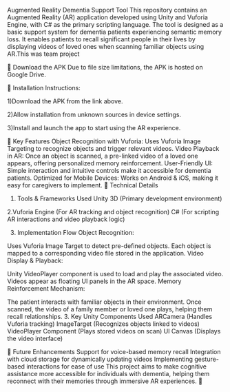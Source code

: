 Augmented Reality Dementia Support Tool
This repository contains an Augmented Reality (AR) application developed using Unity and Vuforia Engine, with C# as the primary scripting language. The tool is designed as a basic support system for dementia patients experiencing semantic memory loss. It enables patients to recall significant people in their lives by displaying videos of loved ones when scanning familiar objects using AR.This was team project


🔹 Download the APK
Due to file size limitations, the APK is hosted on Google Drive.

🔹 Installation Instructions:

1)Download the APK from the link above.

2)Allow installation from unknown sources in device settings.

3)Install and launch the app to start using the AR experience.

🔹 Key Features
Object Recognition with Vuforia: Uses Vuforia Image Targeting to recognize objects and trigger relevant videos.
Video Playback in AR: Once an object is scanned, a pre-linked video of a loved one appears, offering personalized memory reinforcement.
User-Friendly UI: Simple interaction and intuitive controls make it accessible for dementia patients.
Optimized for Mobile Devices: Works on Android & iOS, making it easy for caregivers to implement.
🔹 Technical Details
1. Tools & Frameworks Used
Unity 3D (Primary development environment)

2.Vuforia Engine (For AR tracking and object recognition)
C# (For scripting AR interactions and video playback logic)

3. Implementation Flow
Object Recognition:

Uses Vuforia Image Target to detect pre-defined objects.
Each object is mapped to a corresponding video file stored in the application.
Video Display & Playback:

Unity VideoPlayer component is used to load and play the associated video.
Videos appear as floating UI panels in the AR space.
Memory Reinforcement Mechanism:

The patient interacts with familiar objects in their environment.
Once scanned, the video of a family member or loved one plays, helping them recall relationships.
3. Key Unity Components Used
ARCamera (Handles Vuforia tracking)
ImageTarget (Recognizes objects linked to videos)
VideoPlayer Component (Plays stored videos on scan)
UI Canvas (Displays the video interface)

🔹 Future Enhancements
Support for voice-based memory recall
Integration with cloud storage for dynamically updating videos
Implementing gesture-based interactions for ease of use
This project aims to make cognitive assistance more accessible for individuals with dementia, helping them reconnect with their memories through immersive AR experiences. 🚀
